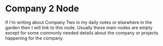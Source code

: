# Company 2 Node

If i'm writing about Company Two in my daily notes or elsewhere in the garden then I will link to this node. Usually these main nodes are empty except for some commonly needed details about the company or projects happening for the company.
